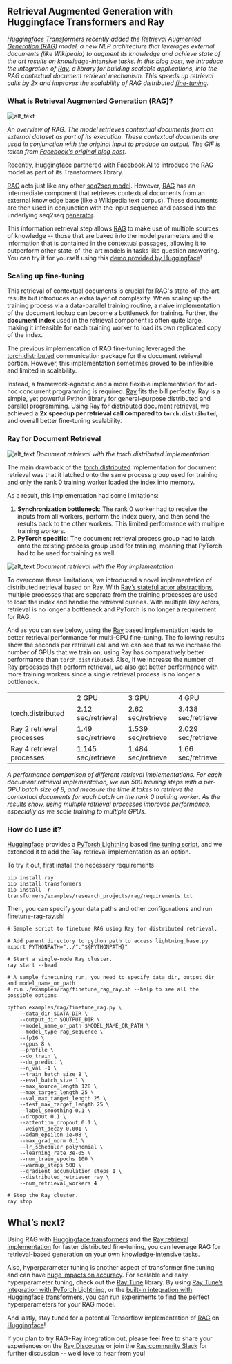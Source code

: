 ## Retrieval Augmented Generation with Huggingface Transformers and Ray

_[Huggingface Transformers](https://huggingface.co/) recently added the [Retrieval Augmented Generation (RAG)](https://twitter.com/huggingface/status/1310597560906780680) model, a new NLP architecture that leverages external documents (like Wikipedia) to augment its knowledge and achieve state of the art results on knowledge-intensive tasks. In this blog post, we introduce the integration of [Ray](https://docs.ray.io/en/master/), a library for building scalable applications, into the RAG contextual document retrieval mechanism. This speeds up retrieval calls by 2x and improves the scalability of RAG distributed [fine-tuning](https://github.com/huggingface/transformers/tree/master/examples/research_projects/rag)._



### What is Retrieval Augmented Generation (RAG)?
![alt_text](assets/12_ray_rag/rag_gif.gif "image_tooltip")

_An overview of RAG. The model retrieves contextual documents from an external dataset as part of its execution. These contextual documents are used in conjunction with the original input to produce an output. The  GIF is taken from [Facebook's original blog post](https://ai.facebook.com/blog/retrieval-augmented-generation-streamlining-the-creation-of-intelligent-natural-language-processing-models)._



Recently, [Huggingface](https://huggingface.co/) partnered with [Facebook AI](https://ai.facebook.com/) to introduce the [RAG](https://twitter.com/huggingface/status/1310597560906780680) model as part of its Transformers library. 


[RAG](https://ai.facebook.com/blog/retrieval-augmented-generation-streamlining-the-creation-of-intelligent-natural-language-processing-models/) acts just like any other [seq2seq model](https://blog.keras.io/a-ten-minute-introduction-to-sequence-to-sequence-learning-in-keras.html). However, [RAG](https://ai.facebook.com/blog/retrieval-augmented-generation-streamlining-the-creation-of-intelligent-natural-language-processing-models/) has an intermediate component that retrieves contextual documents from an external knowledge base (like a Wikipedia text corpus). These documents are then used in conjunction with the input sequence and passed into the underlying seq2seq [generator](https://huggingface.co/blog/how-to-generate).


This information retrieval step allows [RAG](https://ai.facebook.com/blog/retrieval-augmented-generation-streamlining-the-creation-of-intelligent-natural-language-processing-models/) to make use of multiple sources of knowledge -- those that are baked into the model parameters and the information that is contained in the contextual passages, allowing it to outperform other state-of-the-art models in tasks like question answering. You can try it for yourself using this [demo provided by Huggingface](https://huggingface.co/rag/)!


### Scaling up fine-tuning
This retrieval of contextual documents is crucial for RAG's state-of-the-art results but introduces an extra layer of complexity. When scaling up the training process via a data-parallel training routine, a naive implementation of the document lookup can become a bottleneck for training. Further, the **document index** used in the retrieval component is often quite large, making it infeasible for each training worker to load its own replicated copy of the index.

The previous implementation of RAG fine-tuning leveraged the [torch.distributed](https://pytorch.org/docs/stable/distributed.html) communication package for the  document retrieval portion. However, this implementation sometimes proved to be inflexible and limited in scalability.

Instead, a framework-agnostic and a more flexible implementation for ad-hoc concurrent programming is required. [Ray](https://ray.io/) fits the bill perfectly. Ray is a simple, yet powerful Python library for general-purpose distributed and parallel programming. Using Ray for distributed document retrieval, we achieved a **2x speedup per retrieval call compared to `torch.distributed`**, and overall better fine-tuning scalability.

### Ray for Document Retrieval
![alt_text](assets/12_ray_rag/torch_distributed_document_retrieval.png "image_tooltip")
_Document retrieval with the torch.distributed implementation_


The main drawback of the [torch.distributed](https://pytorch.org/docs/stable/distributed.html) implementation for document retrieval was that it latched onto the same process group used for training and only the rank 0 training worker loaded the index into memory.

As a result, this implementation had some limitations:

1. **Synchronization bottleneck**: The rank 0 worker had to receive the inputs from all workers, perform the index query, and then send the results back to the other workers. This limited performance with multiple training workers.
2. **PyTorch specific**: The document retrieval process group had to latch onto the existing process group used for training, meaning that PyTorch had to be used for training as well.

![alt_text](assets/12_ray_rag/ray_arch_updated.png "image_tooltip")
_Document retrieval with the Ray implementation_

To overcome these limitations, we introduced a novel implementation of distributed retrieval based on Ray. With [Ray’s stateful actor abstractions](https://docs.ray.io/en/master/actors.html), multiple processes that are separate from the training processes are used to load the index and handle the retrieval queries. With multiple Ray actors, retrieval is no longer a bottleneck and PyTorch is no longer a requirement for RAG.

And as you can see below, using the [Ray](https://docs.ray.io/en/master/) based implementation leads to better retrieval performance for multi-GPU fine-tuning. The following results show the seconds per retrieval call and we can see that as we increase the number of GPUs that we train on, using Ray has comparatively better performance than `torch.distributed`. Also, if we increase the number of Ray processes that perform retrieval, we also get better performance with more training workers since a single retrieval process is no longer a bottleneck.


<table>
  <tr>
   <td>
   </td>
   <td>2 GPU
   </td>
   <td>3 GPU
   </td>
   <td>4 GPU
   </td>
  </tr>
  <tr>
   <td>torch.distributed
   </td>
   <td>2.12 sec/retrieval
   </td>
   <td>2.62 sec/retrieve
   </td>
   <td>3.438 sec/retrieve
   </td>
  </tr>
  <tr>
   <td>Ray 2 retrieval processes
   </td>
   <td>1.49 sec/retrieve
   </td>
   <td>1.539 sec/retrieve
   </td>
   <td>2.029 sec/retrieve
   </td>
  </tr>
  <tr>
   <td>Ray 4 retrieval processes
   </td>
   <td>1.145 sec/retrieve
   </td>
   <td>1.484 sec/retrieve
   </td>
   <td>1.66 sec/retrieve
   </td>
  </tr>
</table>


_A performance comparison of different retrieval implementations. For each document retrieval implementation, we run 500 training steps with a per-GPU batch size of 8, and measure the time it takes to retrieve the contextual documents for each batch on the rank 0 training worker. As the results show, using multiple retrieval processes improves performance, especially as we scale training to multiple GPUs._


### How do I use it?

[Huggingface](https://huggingface.co/) provides a [PyTorch Lightning](https://github.com/PyTorchLightning/pytorch-lightning) based [fine tuning script](https://github.com/huggingface/transformers/tree/master/examples/research_projects/rag), and we extended it to add the Ray retrieval implementation as an option. 

To try it out, first install the necessary requirements


```
pip install ray
pip install transformers
pip install -r transformers/examples/research_projects/rag/requirements.txt
```


Then, you can specify your data paths and other configurations and run [finetune-rag-ray.sh](https://github.com/huggingface/transformers/blob/master/examples/research_projects/rag/finetune_rag_ray.sh)!


```
# Sample script to finetune RAG using Ray for distributed retrieval.

# Add parent directory to python path to access lightning_base.py
export PYTHONPATH="../":"${PYTHONPATH}"

# Start a single-node Ray cluster.
ray start --head

# A sample finetuning run, you need to specify data_dir, output_dir and model_name_or_path
# run ./examples/rag/finetune_rag_ray.sh --help to see all the possible options

python examples/rag/finetune_rag.py \
    --data_dir $DATA_DIR \
    --output_dir $OUTPUT_DIR \
    --model_name_or_path $MODEL_NAME_OR_PATH \
    --model_type rag_sequence \
    --fp16 \
    --gpus 8 \
    --profile \
    --do_train \
    --do_predict \
    --n_val -1 \
    --train_batch_size 8 \
    --eval_batch_size 1 \
    --max_source_length 128 \
    --max_target_length 25 \
    --val_max_target_length 25 \
    --test_max_target_length 25 \
    --label_smoothing 0.1 \
    --dropout 0.1 \
    --attention_dropout 0.1 \
    --weight_decay 0.001 \
    --adam_epsilon 1e-08 \
    --max_grad_norm 0.1 \
    --lr_scheduler polynomial \
    --learning_rate 3e-05 \
    --num_train_epochs 100 \
    --warmup_steps 500 \
    --gradient_accumulation_steps 1 \
    --distributed_retriever ray \
    --num_retrieval_workers 4

# Stop the Ray cluster.
ray stop
```

## What’s next?

Using RAG with [Huggingface transformers](https://github.com/huggingface/transformers/tree/master/examples/research_projects/rag) and the [Ray retrieval implementation](https://github.com/huggingface/transformers/blob/master/examples/research_projects/rag/finetune_rag_ray.sh) for faster distributed fine-tuning, you can leverage RAG for retrieval-based generation on your own knowledge-intensive tasks.


Also, hyperparameter tuning is another aspect of transformer fine tuning and can have [huge impacts on accuracy](https://medium.com/distributed-computing-with-ray/hyperparameter-optimization-for-transformers-a-guide-c4e32c6c989b). For scalable and easy hyperparameter tuning, check out the [Ray Tune](https://docs.ray.io/en/latest/tune/) library. By using [Ray Tune’s integration with PyTorch Lightning](https://medium.com/distributed-computing-with-ray/scaling-up-pytorch-lightning-hyperparameter-tuning-with-ray-tune-4bd9e1ff9929), or the [built-in integration with Huggingface transformers](https://huggingface.co/blog/ray-tune), you can run experiments to find the perfect hyperparameters for your RAG model.

And lastly, stay tuned for a potential Tensorflow implementation of [RAG](https://ai.facebook.com/blog/retrieval-augmented-generation-streamlining-the-creation-of-intelligent-natural-language-processing-models) on [Huggingface](https://huggingface.co/)!

If you plan to try RAG+Ray integration out, please feel free to share your experiences on the [Ray Discourse](https://discuss.ray.io/) or join the [Ray community Slack](https://docs.google.com/forms/d/e/1FAIpQLSfAcoiLCHOguOm8e7Jnn-JJdZaCxPGjgVCvFijHB5PLaQLeig/viewform) for further discussion -- we’d love to hear from you!
